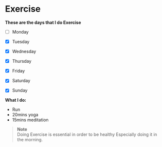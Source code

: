 # Exercise

**These are the days that I do Exercise**
- [ ] Monday
- [x] Tuesday
- [x] Wednesday
- [x] Thursday
- [x] Friday
- [x] Saturday
- [x] Sunday


**What I do:**
- Run
- 20mins yoga
- 15mins meditation


> **Note** <br>
> Doing Exercise is essential in order to be healthy Especially doing it in the morning.
